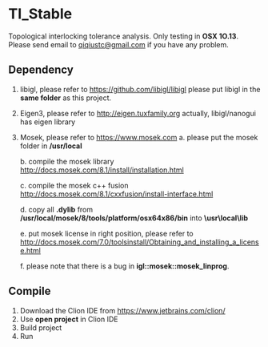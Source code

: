 # TI_Stable

Topological interlocking tolerance analysis.
Only testing in **OSX 1O.13**.
Please send email to qiqiustc@gmail.com if you have any problem.

## Dependency
1. libigl, please refer to https://github.com/libigl/libigl
    please put libigl in the **same folder** as this project.
2. Eigen3, please refer to http://eigen.tuxfamily.org
    actually, libigl/nanogui has eigen library
3. Mosek, please refer to https://www.mosek.com
    a. please put the mosek folder in **/usr/local**

    b. compile the mosek library http://docs.mosek.com/8.1/install/installation.html

    c. compile the mosek c++ fusion http://docs.mosek.com/8.1/cxxfusion/install-interface.html

    d. copy all **.dylib** from **/usr/local/mosek/8/tools/platform/osx64x86/bin** into **\usr\local\lib**

    e. put mosek license in right position, please refer to http://docs.mosek.com/7.0/toolsinstall/Obtaining_and_installing_a_license.html

    f. please note that there is a bug in **igl::mosek::mosek_linprog**.

## Compile

1. Download the Clion IDE from https://www.jetbrains.com/clion/
2. Use **open project** in Clion IDE
3. Build project
4. Run